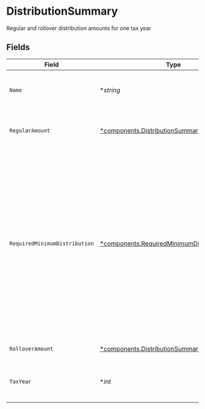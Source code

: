 # DistributionSummary

Regular and rollover distribution amounts for one tax year


## Fields

| Field                                                                                                                                                                                                                                              | Type                                                                                                                                                                                                                                               | Required                                                                                                                                                                                                                                           | Description                                                                                                                                                                                                                                        | Example                                                                                                                                                                                                                                            |
| -------------------------------------------------------------------------------------------------------------------------------------------------------------------------------------------------------------------------------------------------- | -------------------------------------------------------------------------------------------------------------------------------------------------------------------------------------------------------------------------------------------------- | -------------------------------------------------------------------------------------------------------------------------------------------------------------------------------------------------------------------------------------------------- | -------------------------------------------------------------------------------------------------------------------------------------------------------------------------------------------------------------------------------------------------- | -------------------------------------------------------------------------------------------------------------------------------------------------------------------------------------------------------------------------------------------------- |
| `Name`                                                                                                                                                                                                                                             | **string*                                                                                                                                                                                                                                          | :heavy_minus_sign:                                                                                                                                                                                                                                 | The resource name of the distribution summary                                                                                                                                                                                                      | accounts/01H8FB90ZRRFWXB4XC2JPJ1D4Y/distributionSummaries/2023                                                                                                                                                                                     |
| `RegularAmount`                                                                                                                                                                                                                                    | [*components.DistributionSummaryRegularAmount](../../models/components/distributionsummaryregularamount.md)                                                                                                                                        | :heavy_minus_sign:                                                                                                                                                                                                                                 | Summed distribution amounts throughout the year                                                                                                                                                                                                    | {<br/>"value": "456.00"<br/>}                                                                                                                                                                                                                      |
| `RequiredMinimumDistribution`                                                                                                                                                                                                                      | [*components.RequiredMinimumDistribution](../../models/components/requiredminimumdistribution.md)                                                                                                                                                  | :heavy_minus_sign:                                                                                                                                                                                                                                 | The required minimum distribution (RMD). Will be unset if the account is not required to make a distribution during the tax year. Distributions are only required for some account registrations and when the account owner reaches a certain age. |                                                                                                                                                                                                                                                    |
| `RolloverAmount`                                                                                                                                                                                                                                   | [*components.DistributionSummaryRolloverAmount](../../models/components/distributionsummaryrolloveramount.md)                                                                                                                                      | :heavy_minus_sign:                                                                                                                                                                                                                                 | Rollover distribution amount                                                                                                                                                                                                                       | {<br/>"value": "6789.00"<br/>}                                                                                                                                                                                                                     |
| `TaxYear`                                                                                                                                                                                                                                          | **int*                                                                                                                                                                                                                                             | :heavy_minus_sign:                                                                                                                                                                                                                                 | Tax year these distribution amounts are for                                                                                                                                                                                                        | 2023                                                                                                                                                                                                                                               |